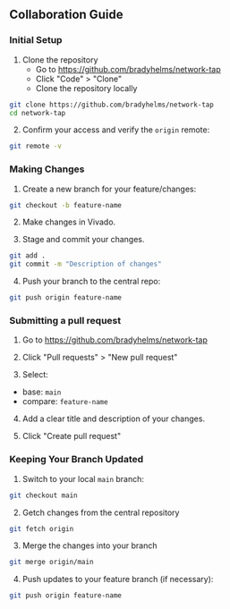 ## Collaboration Guide

### Initial Setup
1. Clone the repository
   - Go to https://github.com/bradyhelms/network-tap
   - Click "Code" > "Clone"
   - Clone the repository locally
```bash
git clone https://github.com/bradyhelms/network-tap
cd network-tap
```

2. Confirm your access and verify the `origin` remote:
```bash
git remote -v
```

### Making Changes
1. Create a new branch for your feature/changes:
```bash
git checkout -b feature-name
```

2. Make changes in Vivado.

3. Stage and commit your changes.
```bash
git add .
git commit -m "Description of changes"
```

4. Push your branch to the central repo:
```bash
git push origin feature-name
```

### Submitting a pull request
1. Go to https://github.com/bradyhelms/network-tap

2. Click "Pull requests" > "New pull request"

3. Select:
* base: `main`
* compare: `feature-name`

4. Add a clear title and description of your changes.

5. Click "Create pull request"

### Keeping Your Branch Updated
1. Switch to your local `main` branch:
```bash
git checkout main
```

2. Getch changes from the central repository
```bash
git fetch origin
```

3. Merge the changes into your branch
```bash
git merge origin/main
```

4. Push updates to your feature branch (if necessary):
```bash
git push origin feature-name
```
